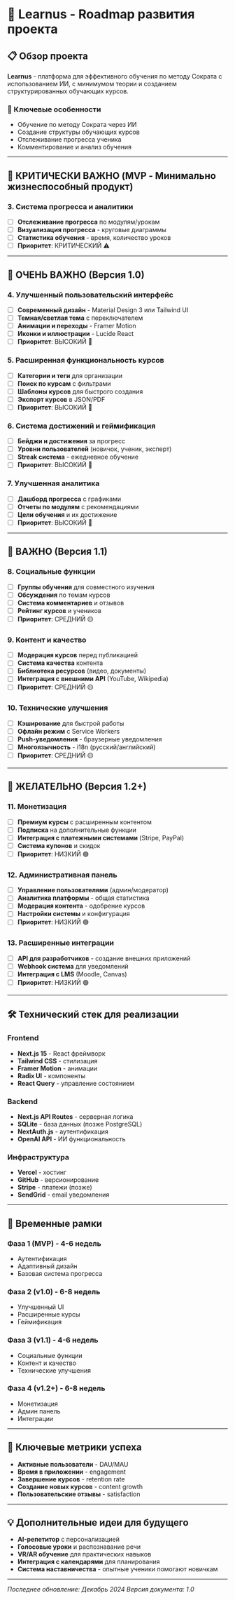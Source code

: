 # 🚀 Learnus - Roadmap развития проекта

## 📋 Обзор проекта
**Learnus** - платформа для эффективного обучения по методу Сократа с использованием ИИ, с минимумом теории и созданием структурированных обучающих курсов.

### 🎯 Ключевые особенности
- Обучение по методу Сократа через ИИ
- Создание структуры обучающих курсов
- Отслеживание прогресса ученика
- Комментирование и анализ обучения

---

## 🥇 **КРИТИЧЕСКИ ВАЖНО (MVP - Минимально жизнеспособный продукт)**

### 3. Система прогресса и аналитики
- [ ] **Отслеживание прогресса** по модулям/урокам
- [ ] **Визуализация прогресса** - круговые диаграммы
- [ ] **Статистика обучения** - время, количество уроков
- [ ] **Приоритет**: КРИТИЧЕСКИЙ ⚠️

---

## 🥈 **ОЧЕНЬ ВАЖНО (Версия 1.0)**

### 4. Улучшенный пользовательский интерфейс
- [ ] **Современный дизайн** - Material Design 3 или Tailwind UI
- [ ] **Темная/светлая тема** с переключателем
- [ ] **Анимации и переходы** - Framer Motion
- [ ] **Иконки и иллюстрации** - Lucide React
- [ ] **Приоритет**: ВЫСОКИЙ 🔴

### 5. Расширенная функциональность курсов
- [ ] **Категории и теги** для организации
- [ ] **Поиск по курсам** с фильтрами
- [ ] **Шаблоны курсов** для быстрого создания
- [ ] **Экспорт курсов** в JSON/PDF
- [ ] **Приоритет**: ВЫСОКИЙ 🔴

### 6. Система достижений и геймификация
- [ ] **Бейджи и достижения** за прогресс
- [ ] **Уровни пользователей** (новичок, ученик, эксперт)
- [ ] **Streak система** - ежедневное обучение
- [ ] **Приоритет**: ВЫСОКИЙ 🔴

### 7. Улучшенная аналитика
- [ ] **Дашборд прогресса** с графиками
- [ ] **Отчеты по модулям** с рекомендациями
- [ ] **Цели обучения** и их достижение
- [ ] **Приоритет**: ВЫСОКИЙ 🔴

---

## 🥉 **ВАЖНО (Версия 1.1)**

### 8. Социальные функции
- [ ] **Группы обучения** для совместного изучения
- [ ] **Обсуждения** по темам курсов
- [ ] **Система комментариев** и отзывов
- [ ] **Рейтинг курсов** и учеников
- [ ] **Приоритет**: СРЕДНИЙ 🟡

### 9. Контент и качество
- [ ] **Модерация курсов** перед публикацией
- [ ] **Система качества** контента
- [ ] **Библиотека ресурсов** (видео, документы)
- [ ] **Интеграция с внешними API** (YouTube, Wikipedia)
- [ ] **Приоритет**: СРЕДНИЙ 🟡

### 10. Технические улучшения
- [ ] **Кэширование** для быстрой работы
- [ ] **Офлайн режим** с Service Workers
- [ ] **Push-уведомления** - браузерные уведомления
- [ ] **Многоязычность** - i18n (русский/английский)
- [ ] **Приоритет**: СРЕДНИЙ 🟡

---

## 🏅 **ЖЕЛАТЕЛЬНО (Версия 1.2+)**

### 11. Монетизация
- [ ] **Премиум курсы** с расширенным контентом
- [ ] **Подписка** на дополнительные функции
- [ ] **Интеграция с платежными системами** (Stripe, PayPal)
- [ ] **Система купонов** и скидок
- [ ] **Приоритет**: НИЗКИЙ 🟢

### 12. Административная панель
- [ ] **Управление пользователями** (админ/модератор)
- [ ] **Аналитика платформы** - общая статистика
- [ ] **Модерация контента** - одобрение курсов
- [ ] **Настройки системы** и конфигурация
- [ ] **Приоритет**: НИЗКИЙ 🟢

### 13. Расширенные интеграции
- [ ] **API для разработчиков** - создание внешних приложений
- [ ] **Webhook система** для уведомлений
- [ ] **Интеграция с LMS** (Moodle, Canvas)
- [ ] **Приоритет**: НИЗКИЙ 🟢

---

## 🛠 **Технический стек для реализации**

### Frontend
- **Next.js 15** - React фреймворк
- **Tailwind CSS** - стилизация
- **Framer Motion** - анимации
- **Radix UI** - компоненты
- **React Query** - управление состоянием

### Backend
- **Next.js API Routes** - серверная логика
- **SQLite** - база данных (позже PostgreSQL)
- **NextAuth.js** - аутентификация
- **OpenAI API** - ИИ функциональность

### Инфраструктура
- **Vercel** - хостинг
- **GitHub** - версионирование
- **Stripe** - платежи (позже)
- **SendGrid** - email уведомления

---

## 📅 **Временные рамки**

### Фаза 1 (MVP) - 4-6 недель
- Аутентификация
- Адаптивный дизайн
- Базовая система прогресса

### Фаза 2 (v1.0) - 6-8 недель
- Улучшенный UI
- Расширенные курсы
- Геймификация

### Фаза 3 (v1.1) - 4-6 недель
- Социальные функции
- Контент и качество
- Технические улучшения

### Фаза 4 (v1.2+) - 6-8 недель
- Монетизация
- Админ панель
- Интеграции

---

## 🎯 **Ключевые метрики успеха**

- **Активные пользователи** - DAU/MAU
- **Время в приложении** - engagement
- **Завершение курсов** - retention rate
- **Создание новых курсов** - content growth
- **Пользовательские отзывы** - satisfaction

---

## 💡 **Дополнительные идеи для будущего**

- **AI-репетитор** с персонализацией
- **Голосовые уроки** и распознавание речи
- **VR/AR обучение** для практических навыков
- **Интеграция с календарями** для планирования
- **Система наставничества** - опытные ученики помогают новичкам

---

*Последнее обновление: Декабрь 2024*
*Версия документа: 1.0*
